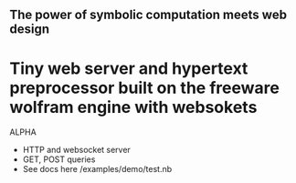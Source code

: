 ## The power of symbolic computation meets web design
# Tiny web server and hypertext preprocessor built on the freeware wolfram engine with websokets

ALPHA 

* HTTP and websocket server
* GET, POST queries
* See docs here /examples/demo/test.nb


